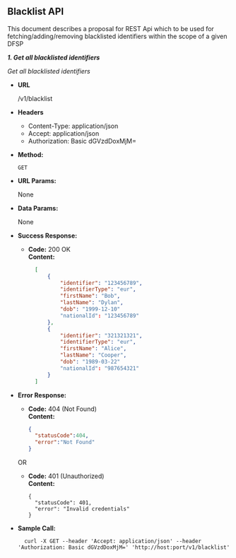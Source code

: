 **Blacklist API**
----

This document describes a proposal for REST Api which to be used for fetching/adding/removing blacklisted identifiers within the scope of a given DFSP

***1. Get all blacklisted identifiers***

  *Get all blacklisted identifiers*

* **URL**

  /v1/blacklist

* **Headers**

  * Content-Type: application/json
  * Accept: application/json
  * Authorization: Basic dGVzdDoxMjM=

* **Method:**

  `GET`

* **URL Params:**

  None

* **Data Params:**

  None

* **Success Response:**

  * **Code:** 200 OK<br />
    **Content:**
    ```json
      [
          {
              "identifier": "123456789",
              "identifierType": "eur",
              "firstName": "Bob",
              "lastName": "Dylan",
              "dob": "1999-12-10"
              "nationalId": "123456789"
          },
          {
              "identifier": "321321321",
              "identifierType": "eur",
              "firstName": "Alice",
              "lastName": "Cooper",
              "dob": "1989-03-22"
              "nationalId": "987654321"
          }
      ]
    ```

* **Error Response:**

  * **Code:** 404 (Not Found)<br />
    **Content:**
    ```json
    {
      "statusCode":404,
      "error":"Not Found"
    }
    ```

  OR

  * **Code:** 401 (Unauthorized) <br />
    **Content:**
    ```
    {
      "statusCode": 401,
      "error": "Invalid credentials"
    }
    ```

* **Sample Call:**

  ```curl
    curl -X GET --header 'Accept: application/json' --header 'Authorization: Basic dGVzdDoxMjM=' 'http://host:port/v1/blacklist'
  ```
